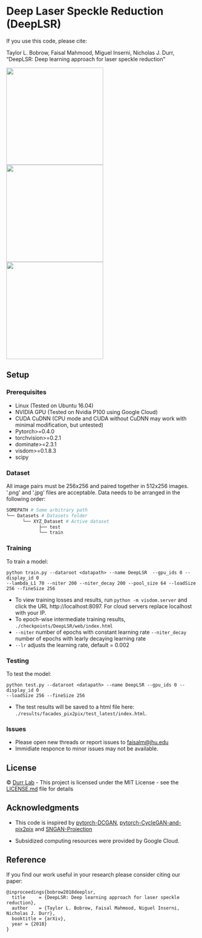 # Deep Laser Speckle Reduction (DeepLSR)

If you use this code, please cite:

Taylor L. Bobrow, Faisal Mahmood, Miguel Inserni, Nicholas J. Durr, “DeepLSR: Deep learning approach for laser speckle reduction"

<img src="https://github.com/faisalml/DeepLSR/blob/master/imgs/1.gif" width="256"/>    <img src="https://github.com/faisalml/DeepLSR/blob/master/imgs/2.gif" width="256"/>   <img src="https://github.com/faisalml/DeepLSR/blob/master/imgs/3.gif" width="256"/>


## Setup

### Prerequisites

- Linux (Tested on Ubuntu 16.04)
- NVIDIA GPU (Tested on Nvidia P100 using Google Cloud)
- CUDA CuDNN (CPU mode and CUDA without CuDNN may work with minimal modification, but untested)
- Pytorch>=0.4.0
- torchvision>=0.2.1
- dominate>=2.3.1
- visdom>=0.1.8.3
- scipy

### Dataset

All image pairs must be 256x256 and paired together in 512x256 images. '.png' and '.jpg' files are acceptable. Data needs to be arranged in the following order:

```bash
SOMEPATH # Some arbitrary path
└── Datasets # Datasets folder
      └── XYZ_Dataset # Active dataset
            ├── test
            └── train
```

### Training

To train a model:
```
python train.py --dataroot <datapath> --name DeepLSR  --gpu_ids 0 --display_id 0 
--lambda_L1 70 --niter 200 --niter_decay 200 --pool_size 64 --loadSize 256 --fineSize 256
```
- To view training losses and results, run `python -m visdom.server` and click the URL http://localhost:8097. For cloud servers replace localhost with your IP. 
- To epoch-wise intermediate training results, `./checkpoints/DeepLSR/web/index.html`
- `--niter` number of epochs with constant learning rate `--niter_decay` number of epochs with learly decaying learning rate
- `--lr` adjusts the learning rate, default = 0.002
### Testing

To test the model:
```
python test.py --dataroot <datapath> --name DeepLSR --gpu_ids 0 --display_id 0 
--loadSize 256 --fineSize 256
```
- The test results will be saved to a html file here: `./results/facades_pix2pix/test_latest/index.html`.

### Issues

- Please open new threads or report issues to faisalm@jhu.edu
- Immidiate responce to minor issues may not be available.

## License
© [Durr Lab](https://durr.jhu.edu) - This project is licensed under the MIT License - see the [LICENSE.md](LICENSE.md) file for details

## Acknowledgments
- This code is inspired by [pytorch-DCGAN](https://github.com/pytorch/examples/tree/master/dcgan), [pytorch-CycleGAN-and-pix2pix](https://github.com/junyanz/pytorch-CycleGAN-and-pix2pix) and [SNGAN-Projection](https://github.com/pfnet-research/sngan_projection)
* Subsidized computing resources were provided by Google Cloud.

## Reference
If you find our work useful in your research please consider citing our paper:
```
@inproceedings{bobrow2018deeplsr,
  title     = {DeepLSR: Deep learning approach for laser speckle reduction},
  author    = {Taylor L. Bobrow, Faisal Mahmood, Niguel Inserni, Nicholas J. Durr},
  booktitle = {arXiv},
  year = {2018}
}
```
